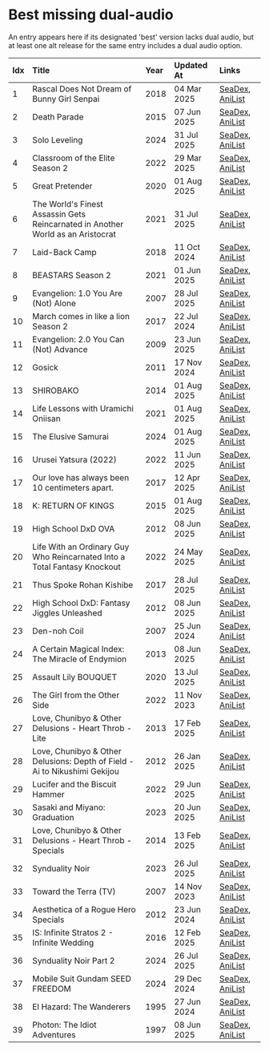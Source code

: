 # Best missing dual-audio

An entry appears here if its designated 'best' version lacks dual audio, but at least one alt release for the same entry includes a dual audio option.


| Idx | Title                                                                           | Year | Updated At  | Links                                                                              |
| :---| :-------------------------------------------------------------------------------| :----| :-----------| :----------------------------------------------------------------------------------|
| 1   | Rascal Does Not Dream of Bunny Girl Senpai                                      | 2018 | 04 Mar 2025 | [SeaDex](https://releases.moe/101291/), [AniList](https://anilist.co/anime/101291) |
| 2   | Death Parade                                                                    | 2015 | 07 Jun 2025 | [SeaDex](https://releases.moe/20931/), [AniList](https://anilist.co/anime/20931)   |
| 3   | Solo Leveling                                                                   | 2024 | 31 Jul 2025 | [SeaDex](https://releases.moe/151807/), [AniList](https://anilist.co/anime/151807) |
| 4   | Classroom of the Elite Season 2                                                 | 2022 | 29 Mar 2025 | [SeaDex](https://releases.moe/145545/), [AniList](https://anilist.co/anime/145545) |
| 5   | Great Pretender                                                                 | 2020 | 01 Aug 2025 | [SeaDex](https://releases.moe/110349/), [AniList](https://anilist.co/anime/110349) |
| 6   | The World's Finest Assassin Gets Reincarnated in Another World as an Aristocrat | 2021 | 31 Jul 2025 | [SeaDex](https://releases.moe/129898/), [AniList](https://anilist.co/anime/129898) |
| 7   | Laid-Back Camp                                                                  | 2018 | 11 Oct 2024 | [SeaDex](https://releases.moe/98444/), [AniList](https://anilist.co/anime/98444)   |
| 8   | BEASTARS Season 2                                                               | 2021 | 01 Jun 2025 | [SeaDex](https://releases.moe/114194/), [AniList](https://anilist.co/anime/114194) |
| 9   | Evangelion: 1.0 You Are (Not) Alone                                             | 2007 | 28 Jul 2025 | [SeaDex](https://releases.moe/2759/), [AniList](https://anilist.co/anime/2759)     |
| 10  | March comes in like a lion Season 2                                             | 2017 | 22 Jul 2024 | [SeaDex](https://releases.moe/98478/), [AniList](https://anilist.co/anime/98478)   |
| 11  | Evangelion: 2.0 You Can (Not) Advance                                           | 2009 | 23 Jun 2025 | [SeaDex](https://releases.moe/3784/), [AniList](https://anilist.co/anime/3784)     |
| 12  | Gosick                                                                          | 2011 | 17 Nov 2024 | [SeaDex](https://releases.moe/8425/), [AniList](https://anilist.co/anime/8425)     |
| 13  | SHIROBAKO                                                                       | 2014 | 01 Aug 2025 | [SeaDex](https://releases.moe/20812/), [AniList](https://anilist.co/anime/20812)   |
| 14  | Life Lessons with Uramichi Oniisan                                              | 2021 | 01 Aug 2025 | [SeaDex](https://releases.moe/112802/), [AniList](https://anilist.co/anime/112802) |
| 15  | The Elusive Samurai                                                             | 2024 | 01 Aug 2025 | [SeaDex](https://releases.moe/162896/), [AniList](https://anilist.co/anime/162896) |
| 16  | Urusei Yatsura (2022)                                                           | 2022 | 11 Jun 2025 | [SeaDex](https://releases.moe/143277/), [AniList](https://anilist.co/anime/143277) |
| 17  | Our love has always been 10 centimeters apart.                                  | 2017 | 12 Apr 2025 | [SeaDex](https://releases.moe/98977/), [AniList](https://anilist.co/anime/98977)   |
| 18  | K: RETURN OF KINGS                                                              | 2015 | 01 Aug 2025 | [SeaDex](https://releases.moe/20913/), [AniList](https://anilist.co/anime/20913)   |
| 19  | High School DxD OVA                                                             | 2012 | 08 Jun 2025 | [SeaDex](https://releases.moe/12729/), [AniList](https://anilist.co/anime/12729)   |
| 20  | Life With an Ordinary Guy Who Reincarnated Into a Total Fantasy Knockout        | 2022 | 24 May 2025 | [SeaDex](https://releases.moe/134252/), [AniList](https://anilist.co/anime/134252) |
| 21  | Thus Spoke Rohan Kishibe                                                        | 2017 | 28 Jul 2025 | [SeaDex](https://releases.moe/21778/), [AniList](https://anilist.co/anime/21778)   |
| 22  | High School DxD: Fantasy Jiggles Unleashed                                      | 2012 | 08 Jun 2025 | [SeaDex](https://releases.moe/13357/), [AniList](https://anilist.co/anime/13357)   |
| 23  | Den-noh Coil                                                                    | 2007 | 25 Jun 2024 | [SeaDex](https://releases.moe/2164/), [AniList](https://anilist.co/anime/2164)     |
| 24  | A Certain Magical Index: The Miracle of Endymion                                | 2013 | 08 Jun 2025 | [SeaDex](https://releases.moe/11743/), [AniList](https://anilist.co/anime/11743)   |
| 25  | Assault Lily BOUQUET                                                            | 2020 | 13 Jul 2025 | [SeaDex](https://releases.moe/112479/), [AniList](https://anilist.co/anime/112479) |
| 26  | The Girl from the Other Side                                                    | 2022 | 11 Nov 2023 | [SeaDex](https://releases.moe/130550/), [AniList](https://anilist.co/anime/130550) |
| 27  | Love, Chunibyo & Other Delusions - Heart Throb - Lite                           | 2013 | 17 Feb 2025 | [SeaDex](https://releases.moe/20582/), [AniList](https://anilist.co/anime/20582)   |
| 28  | Love, Chunibyo & Other Delusions: Depth of Field - Ai to Nikushimi Gekijou      | 2012 | 26 Jan 2025 | [SeaDex](https://releases.moe/15879/), [AniList](https://anilist.co/anime/15879)   |
| 29  | Lucifer and the Biscuit Hammer                                                  | 2022 | 29 Jun 2025 | [SeaDex](https://releases.moe/144323/), [AniList](https://anilist.co/anime/144323) |
| 30  | Sasaki and Miyano: Graduation                                                   | 2023 | 20 Jun 2025 | [SeaDex](https://releases.moe/146743/), [AniList](https://anilist.co/anime/146743) |
| 31  | Love, Chunibyo & Other Delusions - Heart Throb - Specials                       | 2014 | 13 Feb 2025 | [SeaDex](https://releases.moe/20777/), [AniList](https://anilist.co/anime/20777)   |
| 32  | Synduality Noir                                                                 | 2023 | 26 Jul 2025 | [SeaDex](https://releases.moe/154643/), [AniList](https://anilist.co/anime/154643) |
| 33  | Toward the Terra (TV)                                                           | 2007 | 14 Nov 2023 | [SeaDex](https://releases.moe/2158/), [AniList](https://anilist.co/anime/2158)     |
| 34  | Aesthetica of a Rogue Hero Specials                                             | 2012 | 23 Jun 2024 | [SeaDex](https://releases.moe/15729/), [AniList](https://anilist.co/anime/15729)   |
| 35  | IS: Infinite Stratos 2 - Infinite Wedding                                       | 2016 | 12 Feb 2025 | [SeaDex](https://releases.moe/98860/), [AniList](https://anilist.co/anime/98860)   |
| 36  | Synduality Noir Part 2                                                          | 2024 | 26 Jul 2025 | [SeaDex](https://releases.moe/169559/), [AniList](https://anilist.co/anime/169559) |
| 37  | Mobile Suit Gundam SEED FREEDOM                                                 | 2024 | 29 Dec 2024 | [SeaDex](https://releases.moe/134761/), [AniList](https://anilist.co/anime/134761) |
| 38  | El Hazard: The Wanderers                                                        | 1995 | 27 Jun 2024 | [SeaDex](https://releases.moe/116/), [AniList](https://anilist.co/anime/116)       |
| 39  | Photon: The Idiot Adventures                                                    | 1997 | 08 Jun 2025 | [SeaDex](https://releases.moe/1944/), [AniList](https://anilist.co/anime/1944)     |